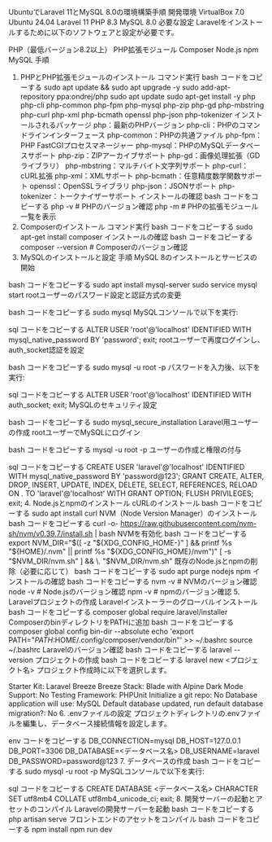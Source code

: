 UbuntuでLaravel 11とMySQL 8.0の環境構築手順
開発環境
VirtualBox 7.0
Ubuntu 24.04
Laravel 11
PHP 8.3
MySQL 8.0
必要な設定
Laravelをインストールするために以下のソフトウェアと設定が必要です。

PHP（最低バージョン8.2以上）
PHP拡張モジュール
Composer
Node.js
npm
MySQL
手順
1. PHPとPHP拡張モジュールのインストール
コマンド実行
bash
コードをコピーする
sudo apt update && sudo apt upgrade -y
sudo add-apt-repository ppa:ondrej/php
sudo apt update
sudo apt-get install -y php php-cli php-common php-fpm php-mysql php-zip php-gd php-mbstring php-curl php-xml php-bcmath openssl php-json php-tokenizer
インストールされるパッケージ
php：最新のPHPバージョン
php-cli：PHPのコマンドラインインターフェース
php-common：PHPの共通ファイル
php-fpm：PHP FastCGIプロセスマネージャー
php-mysql：PHPのMySQLデータベースサポート
php-zip：ZIPアーカイブサポート
php-gd：画像処理拡張（GDライブラリ）
php-mbstring：マルチバイト文字列サポート
php-curl：cURL拡張
php-xml：XMLサポート
php-bcmath：任意精度数学関数サポート
openssl：OpenSSLライブラリ
php-json：JSONサポート
php-tokenizer：トークナイザーサポート
インストールの確認
bash
コードをコピーする
php -v   # PHPのバージョン確認
php -m   # PHPの拡張モジュール一覧を表示
2. Composerのインストール
コマンド実行
bash
コードをコピーする
sudo apt-get install composer
インストールの確認
bash
コードをコピーする
composer --version   # Composerのバージョン確認
3. MySQLのインストールと設定
手順
MySQL 8のインストールとサービスの開始

bash
コードをコピーする
sudo apt install mysql-server
sudo service mysql start
rootユーザーのパスワード設定と認証方式の変更

bash
コードをコピーする
sudo mysql
MySQLコンソールで以下を実行:

sql
コードをコピーする
ALTER USER 'root'@'localhost' IDENTIFIED WITH mysql_native_password BY 'password';
exit;
rootユーザーで再度ログインし、auth_socket認証を設定

bash
コードをコピーする
sudo mysql -u root -p
パスワードを入力後、以下を実行:

sql
コードをコピーする
ALTER USER 'root'@'localhost' IDENTIFIED WITH auth_socket;
exit;
MySQLのセキュリティ設定

bash
コードをコピーする
sudo mysql_secure_installation
Laravel用ユーザーの作成
rootユーザーでMySQLにログイン

bash
コードをコピーする
mysql -u root -p
ユーザーの作成と権限の付与

sql
コードをコピーする
CREATE USER 'laravel'@'localhost' IDENTIFIED WITH mysql_native_password BY 'password@123';
GRANT CREATE, ALTER, DROP, INSERT, UPDATE, INDEX, DELETE, SELECT, REFERENCES, RELOAD ON *.* TO 'laravel'@'localhost' WITH GRANT OPTION;
FLUSH PRIVILEGES;
exit;
4. Node.jsとnpmのインストール
cURLのインストール
bash
コードをコピーする
sudo apt install curl
NVM（Node Version Manager）のインストール
bash
コードをコピーする
curl -o- https://raw.githubusercontent.com/nvm-sh/nvm/v0.39.7/install.sh | bash
NVMを有効化
bash
コードをコピーする
export NVM_DIR="$([ -z "${XDG_CONFIG_HOME-}" ] && printf %s "${HOME}/.nvm" || printf %s "${XDG_CONFIG_HOME}/nvm")"
[ -s "$NVM_DIR/nvm.sh" ] && \. "$NVM_DIR/nvm.sh"
既存のNode.jsとnpmの削除（必要に応じて）
bash
コードをコピーする
sudo apt purge nodejs npm
インストールの確認
bash
コードをコピーする
nvm -v   # NVMのバージョン確認
node -v  # Node.jsのバージョン確認
npm -v   # npmのバージョン確認
5. Laravelプロジェクトの作成
Laravelインストーラーのグローバルインストール
bash
コードをコピーする
composer global require laravel/installer
ComposerのbinディレクトリをPATHに追加
bash
コードをコピーする
composer global config bin-dir --absolute
echo 'export PATH="$PATH:$HOME/.config/composer/vendor/bin"' >> ~/.bashrc
source ~/.bashrc
Laravelのバージョン確認
bash
コードをコピーする
laravel --version
プロジェクトの作成
bash
コードをコピーする
laravel new <プロジェクト名>
プロジェクト作成時に以下を選択します。

Starter Kit: Laravel Breeze
Breeze Stack: Blade with Alpine
Dark Mode Support: No
Testing Framework: PHPUnit
Initialize a git repo: No
Database application will use: MySQL
Default database updated, run default database migration?: No
6. .envファイルの設定
プロジェクトディレクトリの.envファイルを編集し、データベース接続情報を設定します。

env
コードをコピーする
DB_CONNECTION=mysql
DB_HOST=127.0.0.1
DB_PORT=3306
DB_DATABASE=<データベース名>
DB_USERNAME=laravel
DB_PASSWORD=password@123
7. データベースの作成
bash
コードをコピーする
sudo mysql -u root -p
MySQLコンソールで以下を実行:

sql
コードをコピーする
CREATE DATABASE <データベース名> CHARACTER SET utf8mb4 COLLATE utf8mb4_unicode_ci;
exit;
8. 開発サーバーの起動とアセットのコンパイル
Laravelの開発サーバーを起動
bash
コードをコピーする
php artisan serve
フロントエンドのアセットをコンパイル
bash
コードをコピーする
npm install
npm run dev
